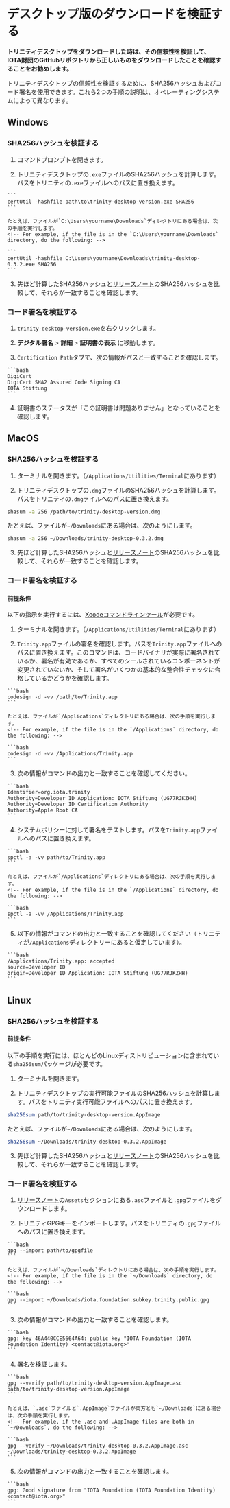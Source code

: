 # デスクトップ版のダウンロードを検証する
<!-- # Verify your Trinity Desktop download -->

**トリニティデスクトップをダウンロードした時は、その信頼性を検証して、IOTA財団のGitHubリポジトリから正しいものをダウンロードしたことを確認することをお勧めします。**
<!-- **When you download Trinity Desktop, you may want to verify its authenticity to make sure that you downloaded the correct one from the IOTA Foundation GitHub repository.** -->

トリニティデスクトップの信頼性を検証するために、SHA256ハッシュおよびコード署名を使用できます。これら2つの手順の説明は、オペレーティングシステムによって異なります。
<!-- To verify the authenticity of Trinity Desktop, you can use the SHA256 hash and code signature. Instructions for both of these steps differ, depending on your operating system. -->

## Windows
<!-- ## Windows operating system -->

### SHA256ハッシュを検証する
<!-- ### Verify the SHA256 hash -->

1. コマンドプロンプトを開きます。
  <!-- 1. Open a command prompt -->

2. トリニティデスクトップの`.exe`ファイルのSHA256ハッシュを計算します。パスをトリニティの`.exe`ファイルへのパスに置き換えます。
  <!-- 2. Create a SHA256 hash of the Trinity Desktop `.exe` file. Replace the path with the path to your Trinity `.exe` file. -->

    ```
    certUtil -hashfile path\to\trinity-desktop-version.exe SHA256
    ```

    たとえば、ファイルが`C:\Users\yourname\Downloads`ディレクトリにある場合は、次の手順を実行します。
    <!-- For example, if the file is in the `C:\Users\yourname\Downloads` directory, do the following: -->

    ```
    certUtil -hashfile C:\Users\yourname\Downloads\trinity-desktop-0.3.2.exe SHA256
    ```

3. 先ほど計算したSHA256ハッシュと[リリースノート](https://github.com/iotaledger/trinity-wallet/releases)のSHA256ハッシュを比較して、それらが一致することを確認します。
  <!-- 3. Compare your SHA256 hash with the one in the [release notes](https://github.com/iotaledger/trinity-wallet/releases) and make sure that they match -->

### コード署名を検証する
<!-- ### Verify the code signature -->

1. `trinity-desktop-version.exe`を右クリックします。
  <!-- 1. Right-click on `trinity-desktop-version.exe` -->

2. **デジタル署名** > **詳細** > **証明書の表示** に移動します。
  <!-- 2. Go to **Digital Signatures** > **Details** > **View Certificate** -->

3. `Certification Path`タブで、次の情報がパスと一致することを確認します。
  <!-- 3. In the Certification Path tab, make sure that the the following information matches the path: -->

    ```bash
    DigiCert
    DigiCert SHA2 Assured Code Signing CA
    IOTA Stiftung
    ```

4. 証明書のステータスが「この証明書は問題ありません」となっていることを確認します。
  <!-- 4. Make sure that the Certificate status reads "This certificate is OK." -->

## MacOS
<!-- ## MacOS operating system -->

### SHA256ハッシュを検証する
<!-- ### Verify the SHA256 hash -->

1. ターミナルを開きます。（`/Applications/Utilities/Terminal`にあります）
  <!-- 1. Open Terminal (in `/Applications/Utilities/Terminal`) -->

2. トリニティデスクトップの`.dmg`ファイルのSHA256ハッシュを計算します。パスをトリニティの`.dmg`ァイルへのパスに置き換えます。
  <!-- 2.  Create a SHA256 hash of the Trinity Desktop `.dmg` file. Replace the path with the path to your Trinity `.dmg` file. -->

  ```bash
  shasum -a 256 /path/to/trinity-desktop-version.dmg
  ```

  たとえば、ファイルが`~/Downloads`にある場合は、次のようにします。
  <!-- For example, if the file is in `~/Downloads`, do the following: -->

  ```bash
  shasum -a 256 ~/Downloads/trinity-desktop-0.3.2.dmg
  ```

3. 先ほど計算したSHA256ハッシュと[リリースノート](https://github.com/iotaledger/trinity-wallet/releases)のSHA256ハッシュを比較して、それらが一致することを確認します。
  <!-- 3. Compare your SHA256 hash with the one in the [release notes](https://github.com/iotaledger/trinity-wallet/releases) and make sure that they match -->

### コード署名を検証する
<!-- ### Verify the code signature -->

#### 前提条件
<!-- #### Prerequisites -->

以下の指示を実行するには、[Xcodeコマンドラインツール](https://www.ics.uci.edu/~pattis/common/handouts/macmingweclipse/allexperimental/macxcodecommandlinetools.html)が必要です。
<!-- To follow these instructions you need [Xcode Command Line Tools](https://www.ics.uci.edu/~pattis/common/handouts/macmingweclipse/allexperimental/macxcodecommandlinetools.html). -->

1. ターミナルを開きます。（`/Applications/Utilities/Terminal`にあります）
  <!-- 1. Open Terminal (in `/Applications/Utilities/Terminal`) -->

2. `Trinity.app`ファイルの署名を確認します。パスを`Trinity.app`ファイルへのパスに置き換えます。このコマンドは、コードバイナリが実際に署名されているか、署名が有効であるか、すべてのシールされているコンポーネントが変更されていないか、そして署名がいくつかの基本的な整合性チェックに合格しているかどうかを確認します。
  <!-- 2. Verify the `Trinity.app` file's signature. Replace the path with the path to your `Trinity.app` file. This command confirms whether the code binaries are actually signed, the signature is valid, all the sealed components are unaltered, and the signature passes some basic consistency checks. -->

    ```bash
    codesign -d -vv /path/to/Trinity.app
    ```

    たとえば、ファイルが`/Applications`ディレクトリにある場合は、次の手順を実行します。
    <!-- For example, if the file is in the `/Applications` directory, do the following: -->

    ```bash
    codesign -d -vv /Applications/Trinity.app
    ```

3. 次の情報がコマンドの出力と一致することを確認してください。
  <!-- 3. Make sure that the following information matches the output of the command: -->

    ```bash
    Identifier=org.iota.trinity
    Authority=Developer ID Application: IOTA Stiftung (UG77RJKZHH)
    Authority=Developer ID Certification Authority
    Authority=Apple Root CA
    ```

4. システムポリシーに対して署名をテストします。パスを`Trinity.app`ファイルへのパスに置き換えます。
  <!-- 4. Test the signature against system policies. Replace the path with the path to your `Trinity.app` file. -->

    ```bash
    spctl -a -vv path/to/Trinity.app
    ```

    たとえば、ファイルが`/Applications`ディレクトリにある場合は、次の手順を実行します。
    <!-- For example, if the file is in the `/Applications` directory, do the following: -->

    ```bash
    spctl -a -vv /Applications/Trinity.app
    ```

5. 以下の情報がコマンドの出力と一致することを確認してください（トリニティが`/Applications`ディレクトリーにあると仮定しています）。
  <!-- 5. Make sure that the following information matches the output of the command (assuming Trinity is in the `/Applications` directory): -->

    ```bash
    /Applications/Trinity.app: accepted
    source=Developer ID
    origin=Developer ID Application: IOTA Stiftung (UG77RJKZHH)
    ```


## Linux
<!-- ## Linux operating system -->

### SHA256ハッシュを検証する
<!-- ### Verify the SHA256 hash -->

#### 前提条件
<!-- #### Prerequisites -->

以下の手順を実行には、ほとんどのLinuxディストリビューションに含まれている`sha256sum`パッケージが必要です。
<!-- To follow these instructions you need the `sha256sum` package, which is included with most Linux distributions. -->

1. ターミナルを開きます。
  <!-- 1. Open Terminal -->

2. トリニティデスクトップの実行可能ファイルのSHA256ハッシュを計算します。パスをトリニティ実行可能ファイルへのパスに置き換えます。
  <!-- 2. Create a SHA256 hash of the Trinity Desktop executable file. Replace the path with the path to your Trinity executable file. -->

  ```bash
  sha256sum path/to/trinity-desktop-version.AppImage
  ```

  たとえば、ファイルが`~/Downloads`にある場合は、次のようにします。
  <!-- For example, if the file is in `~/Downloads`, do the following: -->

  ```bash
  sha256sum ~/Downloads/trinity-desktop-0.3.2.AppImage
  ```

3. 先ほど計算したSHA256ハッシュと[リリースノート](https://github.com/iotaledger/trinity-wallet/releases)のSHA256ハッシュを比較して、それらが一致することを確認します。
  <!-- 3. Compare your SHA256 hash with the one in the [release notes](https://github.com/iotaledger/trinity-wallet/releases) and make sure that they match -->

### コード署名を検証する
<!-- ### Verify the code signature -->

1. [リリースノート](https://github.com/iotaledger/trinity-wallet/releases)の`Assets`セクションにある`.asc`ファイルと`.gpg`ファイルをダウンロードします。
  <!-- 1. Download the .asc and .gpg files in the Assets section of the [release notes](https://github.com/iotaledger/trinity-wallet/releases) -->

2. トリニティGPGキーをインポートします。パスをトリニティの`.gpg`ファイルへのパスに置き換えます。
  <!-- 2. Import the Trinity GPG key. Replace the path with the path to your Trinity `.gpg` file. -->

    ```bash
    gpg --import path/to/gpgfile
    ```

    たとえば、ファイルが`~/Downloads`ディレクトリにある場合は、次の手順を実行します。
    <!-- For example, if the file is in the `~/Downloads` directory, do the following: -->

    ```bash
    gpg --import ~/Downloads/iota.foundation.subkey.trinity.public.gpg
    ```

3. 次の情報がコマンドの出力と一致することを確認します。
  <!-- 3. Make sure that the following information matches the output of the command: -->

    ```bash
    gpg: key 46A440CCE5664A64: public key "IOTA Foundation (IOTA Foundation Identity) <contact@iota.org>"
    ```

4.  署名を検証します。
  <!-- 4. Verify the signature -->

    ```bash
    gpg --verify path/to/trinity-desktop-version.AppImage.asc path/to/trinity-desktop-version.AppImage
    ```

    たとえば、`.asc`ファイルと`.AppImage`ファイルが両方とも`~/Downloads`にある場合は、次の手順を実行します。
    <!-- For example, if the .asc and .AppImage files are both in `~/Downloads`, do the following: -->

    ```bash
    gpg --verify ~/Downloads/trinity-desktop-0.3.2.AppImage.asc ~/Downloads/trinity-desktop-0.3.2.AppImage
    ```

5. 次の情報がコマンドの出力と一致することを確認します。
  <!-- 5. Make sure that the following information matches the output of the command: -->

    ```bash
    gpg: Good signature from "IOTA Foundation (IOTA Foundation Identity) <contact@iota.org>"
    ```
